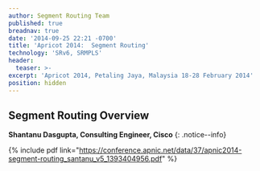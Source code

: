 ```yaml
---
author: Segment Routing Team
published: true
breadnav: true
date: '2014-09-25 22:21 -0700'
title: 'Apricot 2014:  Segment Routing'
technology: 'SRv6, SRMPLS'
header:
  teaser: >-
excerpt: 'Apricot 2014, Petaling Jaya, Malaysia 18-28 February 2014'
position: hidden
---
```


## Segment Routing Overview  

**Shantanu Dasgupta, Consulting Engineer, Cisco**
{: .notice--info}

{% include pdf link="https://conference.apnic.net/data/37/apnic2014-segment-routing_santanu_v5_1393404956.pdf" %}

